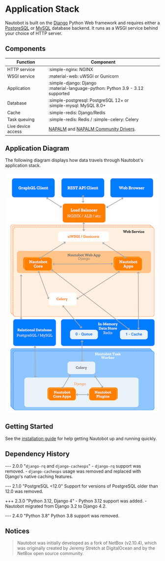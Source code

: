 # Application Stack

Nautobot is built on the [Django](https://djangoproject.com/) Python Web framework and requires either a [PostgreSQL](https://www.postgresql.org/) or [MySQL](https://www.mysql.com) database backend. It runs as a WSGI service behind your choice of HTTP server.

## Components

<!-- pyml disable-num-lines 9 no-inline-html,proper-names -->
| Function           | Component                                                                                                                          |
| ------------------ | ---------------------------------------------------------------------------------------------------------------------------------- |
| HTTP service       | :simple-nginx: NGINX                                                                                                               |
| WSGI service       | :material-web: uWSGI or Gunicorn                                                                                                   |
| Application        | :simple-django: Django <br> :material-language-python: Python 3.9 - 3.12 supported                                                 |
| Database           | :simple-postgresql: PostgreSQL 12+ or <br>  :simple-mysql: MySQL 8.0+                                                              |
| Cache              | :simple-redis: Django/Redis                                                                                                        |
| Task queuing       | :simple-redis: Redis / :simple-celery: Celery                                                                                      |
| Live device access | [NAPALM](https://napalm.readthedocs.io/en/latest/) and [NAPALM Community Drivers](https://github.com/napalm-automation-community). |

## Application Diagram

The following diagram displays how data travels through Nautobot's application stack.

![Application stack diagram](../media/nautobot_application_stack_low_level.png "Application stack diagram")

## Getting Started

See the [installation guide](../user-guide/administration/installation/index.md) for help getting Nautobot up and running quickly.

## Dependency History


--- 2.0.0 "`django-rq` and `django-cacheops`"
    - `django-rq` support was removed.
    - `django-cacheops` usage was removed and replaced with Django's native caching features.

--- 2.1.0 "PostgreSQL <12.0"
    Support for versions of PostgreSQL older than 12.0 was removed.

+++ 2.3.0 "Python 3.12, Django 4"
    - Python 3.12 support was added.
    - Nautobot migrated from Django 3.2 to Django 4.2.

--- 2.4.0 "Python 3.8"
    Python 3.8 support was removed.

## Notices

> Nautobot was initially developed as a fork of NetBox (v2.10.4), which was originally created by Jeremy Stretch at DigitalOcean and by the NetBox open source community.
